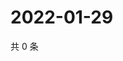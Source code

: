 # 2022-01-29

共 0 条

<!-- BEGIN WEIBO -->
<!-- 最后更新时间 Sat Jan 29 2022 09:51:26 GMT+0800 (China Standard Time) -->

<!-- END WEIBO -->

